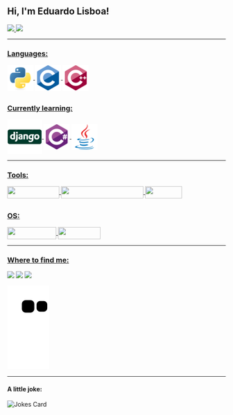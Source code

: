 ## Hi, I'm Eduardo Lisboa!
<div>
  <a href="https://github.com/EduardoLisboa/">
  <img height="180em" src="https://github-readme-stats.vercel.app/api?username=EduardoLisboa&show_icons=true&theme=radical&include_all_commits=true&count_private=true"/>
  <img height="180em" src="https://github-readme-stats.vercel.app/api/top-langs/?username=EduardoLisboa&layout=compact&lang_count=16&theme=radical"/>
</div>

---
  
### Languages:
<div style="display: inline_block">
  <img align="center" height="60" width="60" src="https://raw.githubusercontent.com/devicons/devicon/master/icons/python/python-original.svg">
  <img align="center" height="60" width="60" src="https://raw.githubusercontent.com/devicons/devicon/master/icons/c/c-original.svg">
  <img align="center" height="60" width="60" src="https://raw.githubusercontent.com/devicons/devicon/master/icons/cplusplus/cplusplus-original.svg">
</div>

##
  
### Currently learning:
<div style="display: inline_block">
  <img align="center" height="80" width="80" src="https://raw.githubusercontent.com/devicons/devicon/master/icons/django/django-original.svg">
  <img align="center" height="60" width="60" src="https://raw.githubusercontent.com/devicons/devicon/master/icons/csharp/csharp-original.svg">
  <img align="center" height="60" width="60" src="https://raw.githubusercontent.com/devicons/devicon/master/icons/java/java-original.svg">
</div>

---

### Tools:
<div style="display: inline_block">
  <img align="center" height="28" width="119.75" src="https://img.shields.io/badge/pycharm-143?style=for-the-badge&logo=pycharm&logoColor=black&color=black&labelColor=green">
  <img align="center" height="28" width="190.5" src="https://camo.githubusercontent.com/a0fa551a87c244a09d651ebb1ca5189a4f52a873379d7460d6fb25c55e20b324/68747470733a2f2f696d672e736869656c64732e696f2f62616467652f2d56697375616c25323053747564696f253230436f64652d3230323032303f7374796c653d666f722d7468652d6261646765266c6f676f3d76697375616c2d73747564696f2d636f6465266c6f676f436f6c6f723d303037414343">
  <img align="center" height="28" width="85.25" src="https://camo.githubusercontent.com/87f8b4bfb89380f96a10d753be68a6d8d214160f908af4487557b20083ffc601/68747470733a2f2f696d672e736869656c64732e696f2f62616467652f4c615465582d3437413134313f7374796c653d666f722d7468652d6261646765266c6f676f3d4c61546558266c6f676f436f6c6f723d7768697465">
</div>
  
##
  
### OS:
<div style="display: inline_block">
  <img align="center" height="28" width="112.75" src="https://img.shields.io/badge/Windows-0078D6?style=for-the-badge&logo=windows&logoColor=white">
  <img align="center" height="28" width="98.5" src="https://img.shields.io/badge/Ubuntu-E95420?style=for-the-badge&logo=ubuntu&logoColor=white">
</div>
 
---

### Where to find me:
<div>
  <a href="https://instagram.com/duds.lis" target="_blank"><img src="https://img.shields.io/badge/-Instagram-%23E4405F?style=for-the-badge&logo=instagram&logoColor=white" target="_blank"></a>
  <a href = "mailto:eall@ic.ufal.br"><img src="https://img.shields.io/badge/-Gmail-%23333?style=for-the-badge&logo=gmail&logoColor=white" target="_blank"></a>
  <a href="https://www.linkedin.com/in/eduardo-antonio-de-lucena-lisboa/" target="_blank"><img src="https://img.shields.io/badge/-LinkedIn-%230077B5?style=for-the-badge&logo=linkedin&logoColor=white" target="_blank"></a>
  <br>
  
  ![Snake animation](https://github.com/EduardoLisboa/EduardoLisboa/blob/output/github-contribution-grid-snake.svg)
</div>

---
#### A little joke:
<div>

  ![Jokes Card](https://readme-jokes.vercel.app/api)

</div>
  
